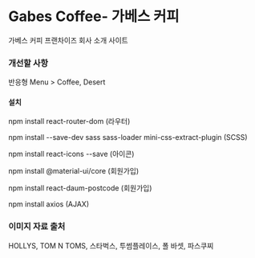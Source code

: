 # Gabes Coffee- 가베스 커피

가베스 커피 프랜차이즈 회사 소개 사이트


### 개선할 사항 
반응형
    Menu > Coffee, Desert



#### 설치
npm install react-router-dom  (라우터)

npm install --save-dev sass sass-loader mini-css-extract-plugin  (SCSS)

npm install react-icons --save  (아이콘)

npm install @material-ui/core   (회원가입)

npm install react-daum-postcode (회원가입)

<!-- npm install styled-components   (우편번호 검색) -->

npm install axios  (AJAX)

### 이미지 자료 출처
HOLLYS, TOM N TOMS, 스타벅스, 투썸플레이스, 폴 바셋, 파스쿠찌